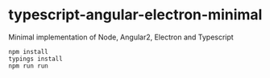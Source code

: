 # typescript-angular-electron-minimal
Minimal implementation of Node, Angular2, Electron and Typescript 

```
npm install
typings install
npm run run
```
